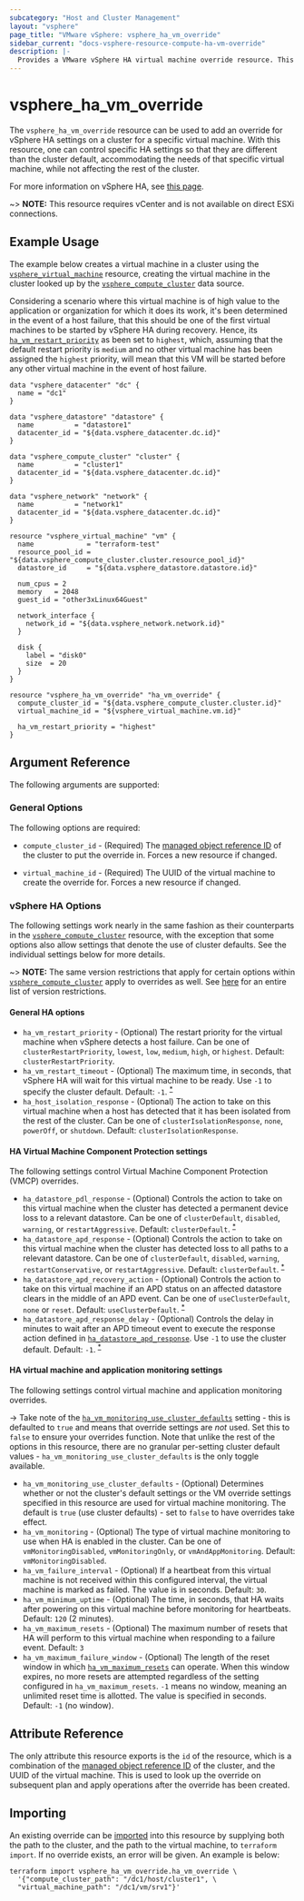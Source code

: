 ```yaml
---
subcategory: "Host and Cluster Management"
layout: "vsphere"
page_title: "VMware vSphere: vsphere_ha_vm_override"
sidebar_current: "docs-vsphere-resource-compute-ha-vm-override"
description: |-
  Provides a VMware vSphere HA virtual machine override resource. This can be used to override high availability settings in a cluster.
---
```


# vsphere\_ha\_vm\_override

The `vsphere_ha_vm_override` resource can be used to add an override for
vSphere HA settings on a cluster for a specific virtual machine. With this
resource, one can control specific HA settings so that they are different than
the cluster default, accommodating the needs of that specific virtual machine,
while not affecting the rest of the cluster.

For more information on vSphere HA, see [this page][ref-vsphere-ha-clusters].

[ref-vsphere-ha-clusters]: https://docs.vmware.com/en/VMware-vSphere/6.5/com.vmware.vsphere.avail.doc/GUID-5432CA24-14F1-44E3-87FB-61D937831CF6.html

~> **NOTE:** This resource requires vCenter and is not available on direct ESXi
connections.

## Example Usage

The example below creates a virtual machine in a cluster using the
[`vsphere_virtual_machine`][tf-vsphere-vm-resource] resource, creating the
virtual machine in the cluster looked up by the
[`vsphere_compute_cluster`][tf-vsphere-cluster-data-source] data source.

Considering a scenario where this virtual machine is of high value to the
application or organization for which it does its work, it's been determined in
the event of a host failure, that this should be one of the first virtual
machines to be started by vSphere HA during recovery. Hence, its
[`ha_vm_restart_priority`](#ha_vm_restart_priority) as been set to `highest`,
which, assuming that the default restart priority is `medium` and no other
virtual machine has been assigned the `highest` priority, will mean that this
VM will be started before any other virtual machine in the event of host
failure.

[tf-vsphere-vm-resource]: /docs/providers/vsphere/r/virtual_machine.html
[tf-vsphere-cluster-data-source]: /docs/providers/vsphere/d/compute_cluster.html

```hcl
data "vsphere_datacenter" "dc" {
  name = "dc1"
}

data "vsphere_datastore" "datastore" {
  name          = "datastore1"
  datacenter_id = "${data.vsphere_datacenter.dc.id}"
}

data "vsphere_compute_cluster" "cluster" {
  name          = "cluster1"
  datacenter_id = "${data.vsphere_datacenter.dc.id}"
}

data "vsphere_network" "network" {
  name          = "network1"
  datacenter_id = "${data.vsphere_datacenter.dc.id}"
}

resource "vsphere_virtual_machine" "vm" {
  name             = "terraform-test"
  resource_pool_id = "${data.vsphere_compute_cluster.cluster.resource_pool_id}"
  datastore_id     = "${data.vsphere_datastore.datastore.id}"

  num_cpus = 2
  memory   = 2048
  guest_id = "other3xLinux64Guest"

  network_interface {
    network_id = "${data.vsphere_network.network.id}"
  }

  disk {
    label = "disk0"
    size  = 20
  }
}

resource "vsphere_ha_vm_override" "ha_vm_override" {
  compute_cluster_id = "${data.vsphere_compute_cluster.cluster.id}"
  virtual_machine_id = "${vsphere_virtual_machine.vm.id}"

  ha_vm_restart_priority = "highest"
}
```

## Argument Reference

The following arguments are supported:

### General Options

The following options are required:

* `compute_cluster_id` - (Required) The [managed object reference
  ID][docs-about-morefs] of the cluster to put the override in.  Forces a new
  resource if changed.

[docs-about-morefs]: /docs/providers/vsphere/index.html#use-of-managed-object-references-by-the-vsphere-provider

* `virtual_machine_id` - (Required) The UUID of the virtual machine to create
  the override for.  Forces a new resource if changed.

### vSphere HA Options

The following settings work nearly in the same fashion as their counterparts in
the [`vsphere_compute_cluster`][tf-vsphere-cluster-resource] resource, with the
exception that some options also allow settings that denote the use of cluster
defaults. See the individual settings below for more details.

[tf-vsphere-cluster-resource]: /docs/providers/vsphere/r/compute_cluster.html

~> **NOTE:** The same version restrictions that apply for certain options
within [`vsphere_compute_cluster`][tf-vsphere-cluster-resource] apply to
overrides as well. See [here][tf-vsphere-cluster-resource-version-restrictions]
for an entire list of version restrictions. 

[tf-vsphere-cluster-resource-version-restrictions]: /docs/providers/vsphere/r/compute_cluster.html#vsphere-version-requirements

#### General HA options

* `ha_vm_restart_priority` - (Optional) The restart priority for the virtual
  machine when vSphere detects a host failure. Can be one of
  `clusterRestartPriority`, `lowest`, `low`, `medium`, `high`, or `highest`.
  Default: `clusterRestartPriority`.
* `ha_vm_restart_timeout` - (Optional) The maximum time, in seconds, that
  vSphere HA will wait for this virtual machine to be ready. Use `-1` to
  specify the cluster default.  Default: `-1`.
  <sup>[\*][tf-vsphere-cluster-resource-version-restrictions]</sup>
* `ha_host_isolation_response` - (Optional) The action to take on this virtual
  machine when a host has detected that it has been isolated from the rest of
  the cluster. Can be one of `clusterIsolationResponse`, `none`, `powerOff`, or
  `shutdown`. Default: `clusterIsolationResponse`.

#### HA Virtual Machine Component Protection settings

The following settings control Virtual Machine Component Protection (VMCP)
overrides.

* `ha_datastore_pdl_response` - (Optional) Controls the action to take on this
  virtual machine when the cluster has detected a permanent device loss to a
  relevant datastore. Can be one of `clusterDefault`, `disabled`, `warning`, or
  `restartAggressive`. Default: `clusterDefault`.
  <sup>[\*][tf-vsphere-cluster-resource-version-restrictions]</sup>
* `ha_datastore_apd_response` - (Optional) Controls the action to take on this
  virtual machine when the cluster has detected loss to all paths to a relevant
  datastore. Can be one of `clusterDefault`, `disabled`, `warning`,
  `restartConservative`, or `restartAggressive`.  Default: `clusterDefault`.
  <sup>[\*][tf-vsphere-cluster-resource-version-restrictions]</sup>
* `ha_datastore_apd_recovery_action` - (Optional) Controls the action to take
  on this virtual machine if an APD status on an affected datastore clears in
  the middle of an APD event. Can be one of `useClusterDefault`, `none` or
  `reset`.  Default: `useClusterDefault`.
  <sup>[\*][tf-vsphere-cluster-resource-version-restrictions]</sup>
* `ha_datastore_apd_response_delay` - (Optional) Controls the delay in minutes
  to wait after an APD timeout event to execute the response action defined in
  [`ha_datastore_apd_response`](#ha_datastore_apd_response). Use `-1` to use
  the cluster default. Default: `-1`.
  <sup>[\*][tf-vsphere-cluster-resource-version-restrictions]</sup>

#### HA virtual machine and application monitoring settings

The following settings control virtual machine and application monitoring
overrides.

-> Take note of the
[`ha_vm_monitoring_use_cluster_defaults`](#ha_vm_monitoring_use_cluster_defaults)
setting - this is defaulted to `true` and means that override settings are
_not_ used. Set this to `false` to ensure your overrides function. Note that
unlike the rest of the options in this resource, there are no granular
per-setting cluster default values - `ha_vm_monitoring_use_cluster_defaults` is
the only toggle available.

* `ha_vm_monitoring_use_cluster_defaults` - (Optional) Determines whether or
  not the cluster's default settings or the VM override settings specified in
  this resource are used for virtual machine monitoring. The default is `true`
  (use cluster defaults) - set to `false` to have overrides take effect.
* `ha_vm_monitoring` - (Optional) The type of virtual machine monitoring to use
  when HA is enabled in the cluster. Can be one of `vmMonitoringDisabled`,
  `vmMonitoringOnly`, or `vmAndAppMonitoring`. Default: `vmMonitoringDisabled`.
* `ha_vm_failure_interval` - (Optional) If a heartbeat from this virtual
  machine is not received within this configured interval, the virtual machine
  is marked as failed. The value is in seconds. Default: `30`.
* `ha_vm_minimum_uptime` - (Optional) The time, in seconds, that HA waits after
  powering on this virtual machine before monitoring for heartbeats. Default:
  `120` (2 minutes).
* `ha_vm_maximum_resets` - (Optional) The maximum number of resets that HA will
  perform to this virtual machine when responding to a failure event. Default:
  `3`
* `ha_vm_maximum_failure_window` - (Optional) The length of the reset window in
  which [`ha_vm_maximum_resets`](#ha_vm_maximum_resets) can operate. When this
  window expires, no more resets are attempted regardless of the setting
  configured in `ha_vm_maximum_resets`. `-1` means no window, meaning an
  unlimited reset time is allotted. The value is specified in seconds. Default:
  `-1` (no window).

## Attribute Reference

The only attribute this resource exports is the `id` of the resource, which is
a combination of the [managed object reference ID][docs-about-morefs] of the
cluster, and the UUID of the virtual machine. This is used to look up the
override on subsequent plan and apply operations after the override has been
created.

## Importing

An existing override can be [imported][docs-import] into this resource by
supplying both the path to the cluster, and the path to the virtual machine, to
`terraform import`. If no override exists, an error will be given.  An example
is below:

[docs-import]: https://www.terraform.io/docs/import/index.html

```
terraform import vsphere_ha_vm_override.ha_vm_override \
  '{"compute_cluster_path": "/dc1/host/cluster1", \
  "virtual_machine_path": "/dc1/vm/srv1"}'
```
